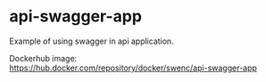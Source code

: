 # api-swagger-app

Example of using swagger in api application.

Dockerhub image:<br>
https://hub.docker.com/repository/docker/swenc/api-swagger-app
